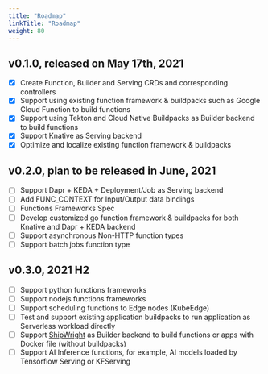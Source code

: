 ```yaml
---
title: "Roadmap"
linkTitle: "Roadmap"
weight: 80
---
```


## v0.1.0, released on May 17th, 2021

- [x] Create Function, Builder and Serving CRDs and corresponding controllers
- [x] Support using existing function framework & buildpacks such as Google Cloud Function to build functions
- [x] Support using Tekton and Cloud Native Buildpacks as Builder backend to build functions
- [x] Support Knative as Serving backend
- [x] Optimize and localize existing function framework & buildpacks

## v0.2.0, plan to be released in June, 2021

- [ ] Support Dapr + KEDA + Deployment/Job as Serving backend
- [ ] Add FUNC_CONTEXT for Input/Output data bindings
- [ ] Functions Frameworks Spec
- [ ] Develop customized go function framework & buildpacks for both Knative and Dapr + KEDA backend
- [ ] Support asynchronous Non-HTTP function types
- [ ] Support batch jobs function type

## v0.3.0, 2021 H2

- [ ] Support python functions frameworks
- [ ] Support nodejs functions frameworks
- [ ] Support scheduling functions to Edge nodes (KubeEdge)
- [ ] Test and support existing application buildpacks to run application as Serverless workload directly
- [ ] Support [ShipWright](https://github.com/shipwright-io/build) as Builder backend to build functions or apps with Docker file (without buildpacks)
- [ ] Support AI Inference functions, for example, AI models loaded by Tensorflow Serving or KFServing